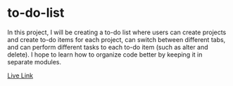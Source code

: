 # to-do-list

In this project, I will be creating a to-do list where users can create projects and create to-do items for each project, can switch between different tabs, and can perform different tasks to each to-do item (such as alter and delete). I hope to learn how to organize code better by keeping it in separate modules. 

[Live Link]()